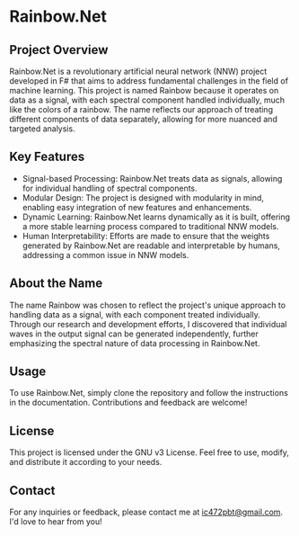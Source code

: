 # Rainbow.Net
## Project Overview
Rainbow.Net is a revolutionary artificial neural network (NNW) project developed in F# that aims to address fundamental challenges in the field of machine learning. This project is named Rainbow because it operates on data as a signal, with each spectral component handled individually, much like the colors of a rainbow. The name reflects our approach of treating different components of data separately, allowing for more nuanced and targeted analysis.

## Key Features
- Signal-based Processing: Rainbow.Net treats data as signals, allowing for individual handling of spectral components.
- Modular Design: The project is designed with modularity in mind, enabling easy integration of new features and enhancements.
- Dynamic Learning: Rainbow.Net learns dynamically as it is built, offering a more stable learning process compared to traditional NNW models.
- Human Interpretability: Efforts are made to ensure that the weights generated by Rainbow.Net are readable and interpretable by humans, addressing a common issue in NNW models.
## About the Name
The name Rainbow was chosen to reflect the project's unique approach to handling data as a signal, with each component treated individually. Through our research and development efforts, I discovered that individual waves in the output signal can be generated independently, further emphasizing the spectral nature of data processing in Rainbow.Net.

## Usage
To use Rainbow.Net, simply clone the repository and follow the instructions in the documentation. Contributions and feedback are welcome!

## License
This project is licensed under the GNU v3 License. Feel free to use, modify, and distribute it according to your needs.

## Contact
For any inquiries or feedback, please contact me at ic472pbt@gmail.com. I'd love to hear from you!
